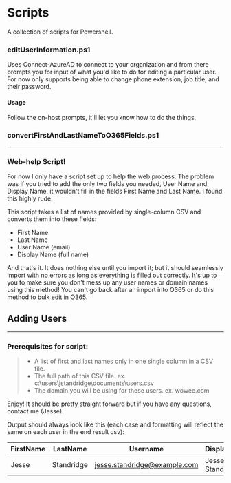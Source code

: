 # Scripts
A collection of scripts for Powershell.

### editUserInformation.ps1

Uses Connect-AzureAD to connect to your organization and from there prompts you for input of what you'd like to do for editing a particular user. For now only supports being able to change phone extension, job title, and their password.

#### Usage

Follow the on-host prompts, it'll let you know how to do the things.

### convertFirstAndLastNameToO365Fields.ps1
---

### **Web-help Script!**
For now I only have a script set up to help the web process. The problem was if you tried to add the only two fields you needed, User Name and Display Name, it wouldn't fill in the fields First Name and Last Name. I found this highly rude. 

This script takes a list of names provided by single-column CSV and converts them into these fields:

* First Name
* Last Name
* User Name (email)
* Display Name (full name)

And that's it. It does nothing else until you import it; but it should seamlessly import with no errors as long as everything is filled out correctly. It's up to you to make sure you don't mess up any user names or domain names using this method! You can't go back after an import into O365 or do this method to bulk edit in O365.
## Adding Users
---
### Prerequisites for script:
>* A list of first and last names only in one single column in a CSV file. 
>* The full path of this CSV file. ex. c:\users\jstandridge\documents\users.csv
>* The domain you will be using for these users. ex. wowee.com

Enjoy! It should be pretty straight forward but if you have any questions, contact me (Jesse).

Output should always look like this (each case and formatting will reflect the same on each user in the end result csv):

| FirstName | LastName | Username | DisplayName |
|---|---|---|---|
|Jesse | Standridge | jesse.standridge@example.com | Jesse Standridge |


